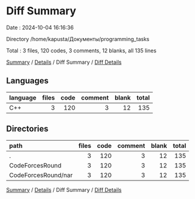 # Diff Summary

Date : 2024-10-04 16:16:36

Directory /home/kapusta/Документы/programming_tasks

Total : 3 files,  120 codes, 3 comments, 12 blanks, all 135 lines

[Summary](results.md) / [Details](details.md) / Diff Summary / [Diff Details](diff-details.md)

## Languages
| language | files | code | comment | blank | total |
| :--- | ---: | ---: | ---: | ---: | ---: |
| C++ | 3 | 120 | 3 | 12 | 135 |

## Directories
| path | files | code | comment | blank | total |
| :--- | ---: | ---: | ---: | ---: | ---: |
| . | 3 | 120 | 3 | 12 | 135 |
| CodeForcesRound | 3 | 120 | 3 | 12 | 135 |
| CodeForcesRound/nar | 3 | 120 | 3 | 12 | 135 |

[Summary](results.md) / [Details](details.md) / Diff Summary / [Diff Details](diff-details.md)